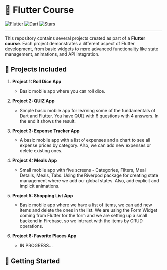 # 📱 Flutter Course

[![Flutter](https://img.shields.io/badge/Flutter-3.0-blue?style=for-the-badge&logo=flutter)](https://flutter.dev/)
[![Dart](https://img.shields.io/badge/Dart-2.18-blue?style=for-the-badge&logo=dart)](https://dart.dev/)
[![Stars](https://img.shields.io/github/stars/iv-kovatchev/flutter-course?style=for-the-badge)](https://github.com/iv-kovatchev/flutter-course/stargazers)

---

This repository contains several projects created as part of a **Flutter course**. Each project demonstrates a different aspect of Flutter development, from basic widgets to more advanced functionality like state management, animations, and API integration.

## 📁 Projects Included

1. **Project 1: Roll Dice App**
   - Basic mobile app where you can roll dice.
   
2. **Project 2: QUIZ App**
   - Simple basic mobile app for learning some of the fundamentals of Dart and Flutter. You have QUIZ with 6 questions with 4 answers. In the end it shows the result.
  
3. **Project 3: Expense Tracker App**
   - A basic mobile app with a list of expenses and a chart to see all expense prices by category. Also, we can add new expenses or delete existing ones.
  
4. **Project 4: Meals App**
   - Small mobile app with five screens - Categories, Filters, Meal Details, Meals, Tabs. Using the Riverpod package for creating state management where we add our global states.
     Also, add explicit and implicit animations.

5. **Project 5: Shopping List App**
   - Basic mobile app where we have a list of items, we can add new items and delete the ones in the list. We are using the Form Widget coming from Flutter for the form and
     we are setting up a small backend in Firebase, so we interact with the items by CRUD operations.

6. **Project 6: Favorite Places App**
   - IN PROGRESS...
  
## 🚀 Getting Started
